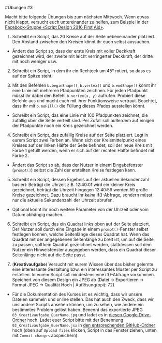 #Übungen #3

Macht bitte folgende Übungen bis zum nächsten Mittwoch. Wenn etwas nicht klappt, versucht euch untereinander zu helfen, zum Beispiel in der [Facebook-Gruppe «Script Design 2016 First Aid»](https://www.facebook.com/groups/1760227230910812/).

1. Schreibt ein Script, das 20 Kreise auf der Seite nebeneinander platziert. Den Abstand zwischen den Kreisen könnt ihr euch selbst aussuchen.

  * Ändert das Script so, dass der erste Kreis mit voller Deckkraft gezeichnet wird, der zweite mit leicht verringerter Deckkraft, der dritte mit noch weniger usw.

2. Schreibt ein Script, in dem ihr ein Rechteck um 45° rotiert, so dass es auf der Spitze steht.

3. Mit den Befehlen `b.beginShape()`, `b.vertex()` und `b.endShape()` könnt ihr eine Linie mit mehreren Pfadpunkten zeichnen. Für jeden Pfadpunkt müsst ihr dabei den Befehl `b.vertex(x, y)` aufrufen. Probiert diese Befehle aus und macht euch mit ihrer Funktionsweise vertraut. Beachtet, dass ihr mit `b.noFill()` die Füllung dieses Pfades ausstellen könnt.

  * Schreibt ein Script, das eine Linie mit 100 Pfadpunkten zeichnet, die zufällig über die Seite verteilt sind. Per Zufall soll außerdem auf einigen der Pfadpunkte noch ein Kreis gezeichnet werden.

4. Schreibt ein Script, das zufällig Kreise auf der Seite platziert. Legt in eurem Script zwei Farben an. Wenn sich der Kreismittelpunkt eines Kreises auf der linken Hälfte der Seite befindet, soll der neue Kreis mit Farbe 1 gefüllt werden, wenn er sich auf der rechten Hälfte befindet mit Farbe 2.

  * Ändert das Script so ab, dass der Nutzer in einem Eingabefenster (`prompt()`) selbst die Zahl der erstellten Kreise festlegen kann.

5. Schreibt ein Script, dessen Ergebnis auf der aktuellen Sekundenzahl basiert: Beträgt die Uhrzeit z.B. 12:40:01 wird ein kleiner Kreis gezeichnet, beträgt die Uhrzeit hingegen 12:40:59 werden 59 große Kreise gezeichnet. Dazu braucht ihr *keine* if()-Abfrage, sondern müsst nur die aktuelle Sekundenzahl der Uhrzeit abrufen.

  * Optional könnt ihr noch weitere Parameter von der Uhrzeit oder vom Datum abhängig machen.

6. Schreibt ein Script, das ein Quadrat links oben auf der Seite platziert. Der Nutzer soll durch eine Eingabe in einem `prompt()`-Fenster selbst festlegen können, welche Seitenlänge dieses Quadrat hat. Wenn das Quadrat mit der angegebenen Seitenlänge zu breit ist, um auf die Seite zu passen, soll kein Quadrat gezeichnet werden, stattdessen soll dem Nutzer ein Hinweisfenster ausgegeben werden, dass ein Quadrat dieser Seitenlänge nicht auf die Seite passt.

7. (**Kreativaufgabe**) Versucht mit eurem Wissen über das bisher gelernte eine interessante Gestaltung bzw. ein interessantes Muster per Script zu erstellen. In eurem Script soll mindestens eine if()-Abfrage vorkommen. Speichert von diesem Design ein JPEG ab (Datei -> Exportieren -> Format JPEG -> Qualität Hoch | Auflösung(ppi): 72).

  * Für die Dokumentation des Kurses ist es wichtig, dass wir unsere Dateien sammeln und online stellen. Das hat auch den Zweck, dass wir uns andere Scripts ansehen können, um zu sehen, wie andere ein bestimmtes Problem gelöst haben. Benennt das exportierte JPEG `03_Kreativaufgabe_EuerName.jpg` und ladet es in [diesen Google Drive-Ordner](https://drive.google.com/open?id=0B6USBbEchpCkaEN0cHBITGVTZnM) hoch. Ladet euer Script bitte mit der Benennung `03_Kreativaufgabe_EuerName.jsx` in [den entsprechenden GitHub-Ordner](https://github.com/typografie-haw-hamburg/Typografie-programmieren/tree/master/Uebungen/Loesungen) hoch (oben auf `Upload files` klicken, Script in das Fenster ziehen, unten mit `Commit changes` abspeichern).
